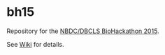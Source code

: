# bh15

Repository for the [NBDC/DBCLS BioHackathon 2015](http://2015.biohackathon.org).

See [Wiki](https://github.com/dbcls/bh15/wiki) for details.

